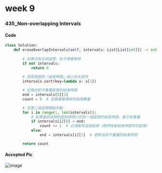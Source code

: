 # week 9
### 435_Non-overlapping Intervals
#### Code
```python
class Solution:
    def eraseOverlapIntervals(self, intervals: List[List[int]]) -> int:
        
        # 如果沒有任何區間，則不需要刪除
        if not intervals:
            return 0
        
        # 將區間按照「結束時間」由小到大排序
        intervals.sort(key=lambda x: x[1])

        # 記錄目前不重疊區間的結束時間
        end = intervals[0][1]
        count = 0  # 記錄需要移除的區間數量

        # 從第二個區間開始判斷
        for i in range(1, len(intervals)):
            # 如果當前區間的起始時間小於前一個區間的結束時間，表示有重疊
            if intervals[i][0] < end:
                count += 1  # 必須刪除這個區間（我們保留結束時間早的區間）
            else:
                end = intervals[i][1]  # 更新目前不重疊的結束時間

        return count
```
#### Accepted Pic
![image](https://github.com/user-attachments/assets/29d6c693-7d0d-4b70-94b1-2392bb4698e5)

